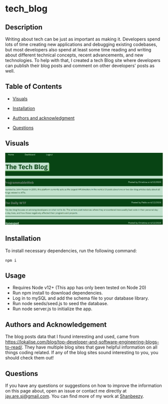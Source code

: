 # tech_blog


## Description

Writing about tech can be just as important as making it. Developers spend lots of time creating new applications and debugging existing codebases, but most developers also spend at least some time reading and writing about different technical concepts, recent advancements, and new technologies. To help with that, I created a tech Blog site where developers can publish their blog posts and comment on other developers' posts as well.

## Table of Contents

* [Visuals](#visuals)

* [Installation](#installation)

* [Authors and acknowledgment](#authorsandacknowledgment)

* [Questions](questions)

## Visuals
![Tech Blog Screenshot](<Screenshot 2024-06-12 112429.png>)

## Installation

To install necessary dependencies, run the following command:

```
npm i
```

## Usage

- Requires Node v12+ (This app has only been tested on Node 20)
- Run npm install to download dependencies.
- Log in to mySQL and add the schema file to your database library.
- Run node seeds/seed.js to seed the database.
- Run node server.js to initialize the app.

## Authors and Acknowledgement

The blog posts data that I found interesting and used, came from https://lokalise.com/blog/top-developer-and-software-engineering-blogs-to-read/. They have multiple blog sites that gave helpful information on all things coding related. If any of the blog sites sound interesting to you, you should check them out! 

## Questions

If you have any questions or suggestions on how to improve the information on this page about, open an issue or contact me directly at jay.are.sj@gmail.com. You can find more of my work at [Shanbeezy](https://github.com/Shanbeezy/).

